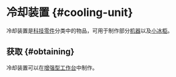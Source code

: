 # 冷却装置 {#cooling-unit}

冷却装置是[科技零件](/Technical-Components)分类中的物品，可用于制作部分[机器](/Electric-Machines)以及[小冰柜](/Cooler)。

## 获取 {#obtaining}

冷却装置可以在[增强型工作台](/Enhanced-Crafting-Table)中制作。
